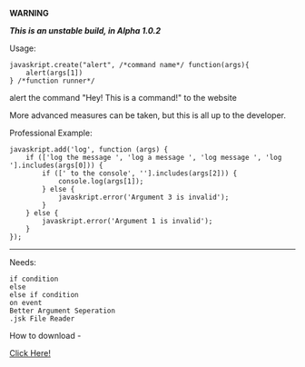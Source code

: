 **WARNING**

***This is an unstable build, in Alpha 1.0.2***

Usage:
    
    javaskript.create("alert", /*command name*/ function(args){
    	alert(args[1])
    } /*function runner*/

alert the command "Hey! This is a command!" to the website

More advanced measures can be taken, but this is all up to the developer.

Professional Example:

    javaskript.add('log', function (args) {
    	if (['log the message ', 'log a message ', 'log message ', 'log '].includes(args[0])) {
    		if ([' to the console', ''].includes(args[2])) {
    			console.log(args[1]);
    		} else {
    			javaskript.error('Argument 3 is invalid');
    		}
    	} else {
    		javaskript.error('Argument 1 is invalid');
    	}
    });


----------


Needs:

	if condition
	else
	else if condition
	on event
	Better Argument Seperation
	.jsk File Reader
	
How to download -

[Click Here!](https://www.cubemc.online/JavaSkript/javaskript.js "Cube JavaSkript")
